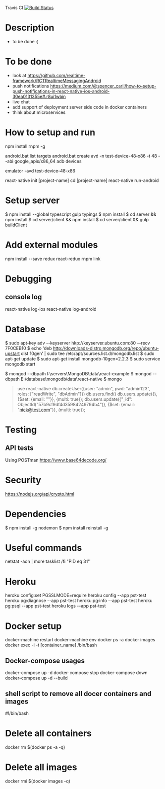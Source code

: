 Travis CI [![Build Status](https://travis-ci.org/dmitrysl/react-native-playground.svg?branch=master)](https://travis-ci.org/dmitrysl/react-native-playground)

# Description
 - to be done :)


# To be done
 - look at https://github.com/realtime-framework/RCTRealtimeMessagingAndroid
 - push notifications https://medium.com/@spencer_carli/how-to-setup-push-notifications-in-react-native-ios-android-30ea0131355e#.r8ui1wbin
 - live chat
 - add support of deployment server side code in docker containers
 - think about microservices

 
# How to setup and run

npm install rnpm -g

android.bat list targets
android.bat create avd -n test-device-48-x86 -t 48 --abi google_apis/x86_64
adb devices

emulator -avd test-device-48-x86

react-native init [project-name] 
cd [project-name]
react-native run-android


# Setup server
$ npm install --global typescript gulp typings
$ npm install
$ cd server && npm install
$ cd server/client && npm install
$ cd server/client && gulp buildClient


# Add external modules

npm install --save redux react-redux
rnpm link


# Debugging

## console log

react-native log-ios
react-native log-android


# Database

$ sudo apt-key adv --keyserver hkp://keyserver.ubuntu.com:80 --recv 7F0CEB10
$ echo 'deb http://downloads-distro.mongodb.org/repo/ubuntu-upstart dist 10gen' | sudo tee /etc/apt/sources.list.d/mongodb.list
$ sudo apt-get update
$ sudo apt-get install mongodb-10gen=2.2.3
$ sudo service mongodb start

$ mongod --dbpath I:\servers\MongoDB\data\react-example
$ mongod --dbpath E:\database\mongodb\data\react-native
$ mongo
 > use react-native
 > db.createUser({user: "admin", pwd: "admin123", roles: ["readWrite", "dbAdmin"]})
 > db.users.find()
 > db.users.update({}, {$set: {email: ""}}, {multi: true});
 > db.users.update({"_id": ObjectId("57b9cf9df4d35984249794b4")}, {$set: {email: "nick@test.com"}}, {multi: true});

# Testing

## API tests

Using POSTman
https://www.base64decode.org/


# Security

https://nodejs.org/api/crypto.html


# Dependencies

$ npm install -g nodemon
$ npm install reinstall -g


# Useful commands

netstat -aon | more
tasklist /fi "PID eq 31"


# Heroku
heroku config:set PGSSLMODE=require
heroku config --app pst-test
heroku pg:diagnose --app pst-test
heroku pg:info --app pst-test
heroku pg:psql --app pst-test
heroku logs --app pst-test


# Docker setup

docker-machine restart
docker-machine env
docker ps -a
docker images
docker exec -i -t [container_name] /bin/bash

## Docker-compose usages

docker-compose up -d
docker-compose stop
docker-compose down
docker-compose up -d --build

##  shell script to remove all docer containers and images

#!/bin/bash
# Delete all containers
docker rm $(docker ps -a -q)
# Delete all images
docker rmi $(docker images -q)

